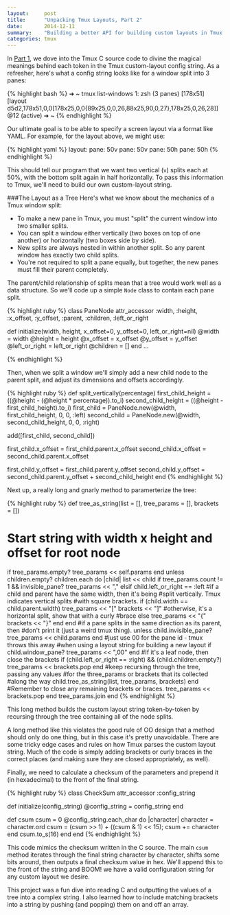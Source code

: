 ```yaml
---
layout:     post
title:      "Unpacking Tmux Layouts, Part 2"
date:       2014-12-11
summary:    "Building a better API for building custom layouts in Tmux. In Part 2, re-building the layout string in Ruby!"
categories: tmux
---
```

In [Part 1](), we dove into the Tmux C source code to divine the magical meanings behind each token in the Tmux custom-layout config string.  As a refresher, here's what a config string looks like for a window split into 3 panes:

{% highlight bash %}
➜  ~  tmux list-windows
1: zsh (3 panes) [178x51] [layout d5d2,178x51,0,0[178x25,0,0{89x25,0,0,26,88x25,90,0,27},178x25,0,26,28]] @12 (active)
➜  ~
{% endhighlight %}

Our ultimate goal is to be able to specify a screen layout via a format like YAML.  For example, for the layout above, we might use:

{% highlight yaml %}
layout:
  pane: 50v
  pane: 50v
    pane: 50h
    pane: 50h
{% endhighlight %}

This should tell our program that we want two vertical (`v`) splits each at 50%, with the bottom split again in half horizontally.  To pass this information to Tmux, we'll need to build our own custom-layout string.

###The Layout as a Tree
Here's what we know about the mechanics of a Tmux window split:

* To make a new pane in Tmux, you must "split" the current window into two smaller splits.
* You can split a window either vertically (two boxes on top of one another) or horizontally (two boxes side by side).
* New splits are always nested in within another split.  So any parent window has exactly two child splits. 
* You're not required to split a pane equally, but together, the new panes must fill their parent completely. 

The parent/child relationship of splits mean that a tree would work well as a data structure.  So we'll code up a simple `Node` class to contain each pane split.

 
{% highlight ruby %}
class PaneNode
  attr_accessor :width, :height, :x_offset, :y_offset, :parent, :children, :left_or_right

  def initialize(width, height, x_offset=0, y_offset=0, left_or_right=nil)
    @width = width
    @height = height
    @x_offset = x_offset
    @y_offset = y_offset
    @left_or_right = left_or_right
    @children = []
  end
...

{% endhighlight %}

Then, when we split a window we'll simply add a new child node to the parent split, and adjust its dimensions and offsets accordingly.

{% highlight ruby %}
def split_vertically(percentage)
  first_child_height = ((@height - (@height * percentage)).to_i)
  second_child_height = ((@height - first_child_height).to_i)
  first_child = PaneNode.new(@width, first_child_height, 0, 0, :left)
  second_child = PaneNode.new(@width, second_child_height, 0, 0, :right)

  add([first_child, second_child])

  first_child.x_offset = first_child.parent.x_offset 
  second_child.x_offset = second_child.parent.x_offset 

  first_child.y_offset = first_child.parent.y_offset 
  second_child.y_offset = second_child.parent.y_offset + second_child_height 
end
{% endhighlight %}

Next up, a really long and gnarly method to paramerterize the tree:

{% highlight ruby %}
def tree_as_string(list = [], tree_params = [], brackets = [])
  # Start string with width x height and offset for root node
  if tree_params.empty?
    tree_params << self.params
  end
  unless children.empty?
    children.each do |child|
      list << child
      if tree_params.count != 1 && invisible_pane?
        tree_params << ","
      elsif child.left_or_right == :left
        #if a child and parent have the same width, then it's being
        #split vertically.  Tmux indicates vertical splits
        #with square brackets.
        if (child.width == child.parent.width)
          tree_params << "["
          brackets << "]"
        #otherwise, it's a horizontal split, show that with a curly 
        #brace
        else
          tree_params << "{"
          brackets << "}"
        end
      end
      #if a pane splits in the same direction as its parent, then
      #don't print it (just a weird tmux thing).
      unless child.invisible_pane?
        tree_params << child.params
      end
      #just use 00 for the pane id - tmux throws this away
      #when using a layout string for building a new layout
      if child.window_pane?
        tree_params << ",00"
      end
      #If it's a leaf node, then close the brackets
      if (child.left_or_right == :right) &&
         (child.children.empty?)
        tree_params << brackets.pop
      end
      #keep recursing through the tree, passing any values
      #for the three_params or brackets that its collected
      #along the way
      child.tree_as_string(list, tree_params, brackets)
    end
    #Remember to close any remaining brackets or braces.
    tree_params << brackets.pop
  end
  tree_params.join 
  end
{% endhighlight %}

This long method builds the custom layout string token-by-token by recursing through the tree containing all of the node splits.  

A long method like this violates the good rule of OO design that a method should only do one thing, but in this case it's pretty unavoidable.  There are some tricky edge cases and rules on how Tmux parses the custom layout string.  Much of the code is simply adding brackets or curly braces in the correct places (and making sure they are closed appropriately, as well).

Finally, we need to calculate a checksum of the parameters and prepend it (in hexadecimal) to the front of the final string.

{% highlight ruby %}
class CheckSum
  attr_accessor :config_string

  def initialize(config_string)
    @config_string = config_string
  end

  def csum
    csum = 0
    @config_string.each_char do |character|
      character = character.ord
      csum = (csum >> 1) + ((csum & 1) << 15);
      csum += character 
    end
    csum.to_s(16)
  end
end
{% endhighlight %}

This code mimics the checksum written in the C source. The main `csum` method iterates through the final string character by character, shifts some bits around, then outputs a final checksum value in hex.  We'll append this to the front of the string and BOOM! we have a valid configuration string for any custom layout we desire.  

This project was a fun dive into reading C and outputting the values of a tree into a complex string. I also learned how to include matching brackets into a string by pushing (and popping) them on and off an array.

